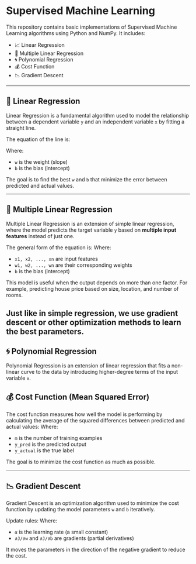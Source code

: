 # Supervised Machine Learning

This repository contains basic implementations of Supervised Machine Learning algorithms using Python and NumPy. It includes:

- 📈 Linear Regression
- 🧮 Multiple Linear Regression
- 🌀 Polynomial Regression
- 💰 Cost Function
- 📉 Gradient Descent

---

## 📘 Linear Regression

Linear Regression is a fundamental algorithm used to model the relationship between a dependent variable `y` and an independent variable `x` by fitting a straight line.

The equation of the line is:


Where:
- `w` is the weight (slope)
- `b` is the bias (intercept)

The goal is to find the best `w` and `b` that minimize the error between predicted and actual values.

---
## 🧮 Multiple Linear Regression

Multiple Linear Regression is an extension of simple linear regression, where the model predicts the target variable `y` based on **multiple input features** instead of just one.

The general form of the equation is:
Where:
- `x1, x2, ..., xn` are input features
- `w1, w2, ..., wn` are their corresponding weights
- `b` is the bias (intercept)

This model is useful when the output depends on more than one factor. For example, predicting house price based on size, location, and number of rooms.

Just like in simple regression, we use gradient descent or other optimization methods to learn the best parameters.
---
## 🌀 Polynomial Regression

Polynomial Regression is an extension of linear regression that fits a non-linear curve to the data by introducing higher-degree terms of the input variable `x`.

## 💰 Cost Function (Mean Squared Error)

The cost function measures how well the model is performing by calculating the average of the squared differences between predicted and actual values:
Where:
- `m` is the number of training examples
- `y_pred` is the predicted output
- `y_actual` is the true label

The goal is to minimize the cost function as much as possible.

---

## 📉 Gradient Descent

Gradient Descent is an optimization algorithm used to minimize the cost function by updating the model parameters `w` and `b` iteratively.

Update rules:
Where:
- `α` is the learning rate (a small constant)
- `∂J/∂w` and `∂J/∂b` are gradients (partial derivatives)

It moves the parameters in the direction of the negative gradient to reduce the cost.
